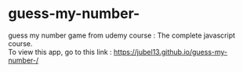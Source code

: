 # guess-my-number-
guess my number game from udemy course : The complete javascript course. <br>
To view this app, go to this link : https://jubel13.github.io/guess-my-number-/
